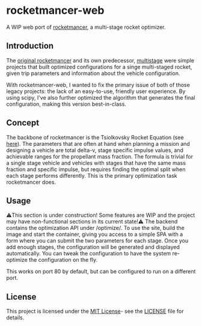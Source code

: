 # rocketmancer-web
A WIP web port of [rocketmancer](https://github.com/BruhLemma-Yadecha/rocketmancer), a multi-stage rocket optimizer.

## Introduction
The [original rocketmancer](https://github.com/BruhLemma-Yadecha/rocketmancer) and its own predecessor, [multistage](https://github.com/BruhLemma-Yadecha/multistage) were simple projects that built optimized configurations for a singe multi-staged rocket, given trip parameters and information about the vehicle configuration.

With rocketmancer-web, I wanted to fix the primary issue of both of those legacy projects: the lack of an easy-to-use, friendly user experience. By using scipy, I've also further optimized the algorithm that generates the final configuration, making this version best-in-class.

## Concept
The backbone of rocketmancer is the Tsiolkovsky Rocket Equation (see [here](https://en.wikipedia.org/wiki/Tsiolkovsky_rocket_equation)). The parameters that are often at hand when planning a mission and designing a vehicle are total delta-v, stage specific impulse values, and achievable ranges for the propellant mass fraction. The formula is trivial for a single stage vehicle and vehicles with stages that have the same mass fraction and specific impulse, but requires finding the optimal split when each stage performs differently. This is the primary optimization task rocketmancer does.

## Usage
⚠️This section is under construction! Some features are WIP and the project may have non-functional sections in its current state!⚠️
The backend contains the optimization API under /optimize/.
To use the site, build the image and start the container, giving you access to a simple SPA with a form where you can submit the two parameters for each stage. Once you add enough stages, the configuration will be generated and displayed automatically. You can tweak the configuration to have the system re-optimize the configuration on the fly.

This works on port 80 by default, but can be configured to run on a different port.

## License

This project is licensed under the [MIT License](https://opensource.org/license/mit)- see the [LICENSE](LICENSE) file for details.